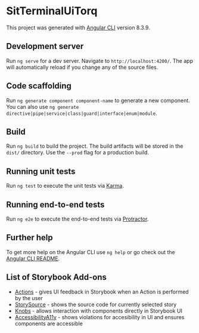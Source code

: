 # SitTerminalUiTorq

This project was generated with [Angular CLI](https://github.com/angular/angular-cli) version 8.3.9.

## Development server

Run `ng serve` for a dev server. Navigate to `http://localhost:4200/`. The app will automatically reload if you change any of the source files.

## Code scaffolding

Run `ng generate component component-name` to generate a new component. You can also use `ng generate directive|pipe|service|class|guard|interface|enum|module`.

## Build

Run `ng build` to build the project. The build artifacts will be stored in the `dist/` directory. Use the `--prod` flag for a production build.

## Running unit tests

Run `ng test` to execute the unit tests via [Karma](https://karma-runner.github.io).

## Running end-to-end tests

Run `ng e2e` to execute the end-to-end tests via [Protractor](http://www.protractortest.org/).

## Further help

To get more help on the Angular CLI use `ng help` or go check out the [Angular CLI README](https://github.com/angular/angular-cli/blob/master/README.md).


## List of Storybook Add-ons 
 * [Actions](https://github.com/storybookjs/storybook/tree/next/addons/actions) - gives UI feedback in Storybook when an Action is performed by the user
 * [StorySource](https://github.com/storybookjs/storybook/tree/next/addons/storysource) - shows the source code for currently selected story
 * [Knobs](https://github.com/storybookjs/storybook/tree/next/addons/knobs) - allows interaction with components directly in Storybook UI
 * [AccessibilityA11y](https://github.com/storybookjs/storybook/tree/next/addons/a11y) - shows violations for accesibility in UI and ensures components are accessible 
